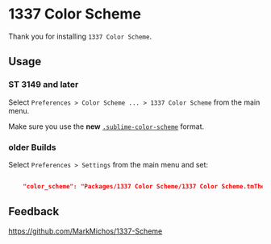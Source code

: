 # 1337 Color Scheme

Thank you for installing `1337 Color Scheme`.

## Usage

### ST 3149 and later

Select `Preferences > Color Scheme ... > 1337 Color Scheme` from the main menu.

Make sure you use the **new** [`.sublime-color-scheme`](https://www.sublimetext.com/docs/3/color_schemes.html) format.

### older Builds

Select `Preferences > Settings` from the main menu and set:

```json

    "color_scheme": "Packages/1337 Color Scheme/1337 Color Scheme.tmTheme"

```

## Feedback

<https://github.com/MarkMichos/1337-Scheme>

